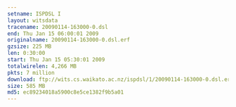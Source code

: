 ```yaml
---
setname: ISPDSL I
layout: witsdata
tracename: 20090114-163000-0.dsl
end: Thu Jan 15 06:00:01 2009
originalname: 20090114-163000-0.dsl.erf
gzsize: 225 MB
len: 0:30:00
start: Thu Jan 15 05:30:01 2009
totalwirelen: 4,266 MB
pkts: 7 million
download: ftp://wits.cs.waikato.ac.nz/ispdsl/1/20090114-163000-0.dsl.erf.gz
size: 585 MB
md5: ec89234018a5900c8e5ce1382f9b5a01
---
```

